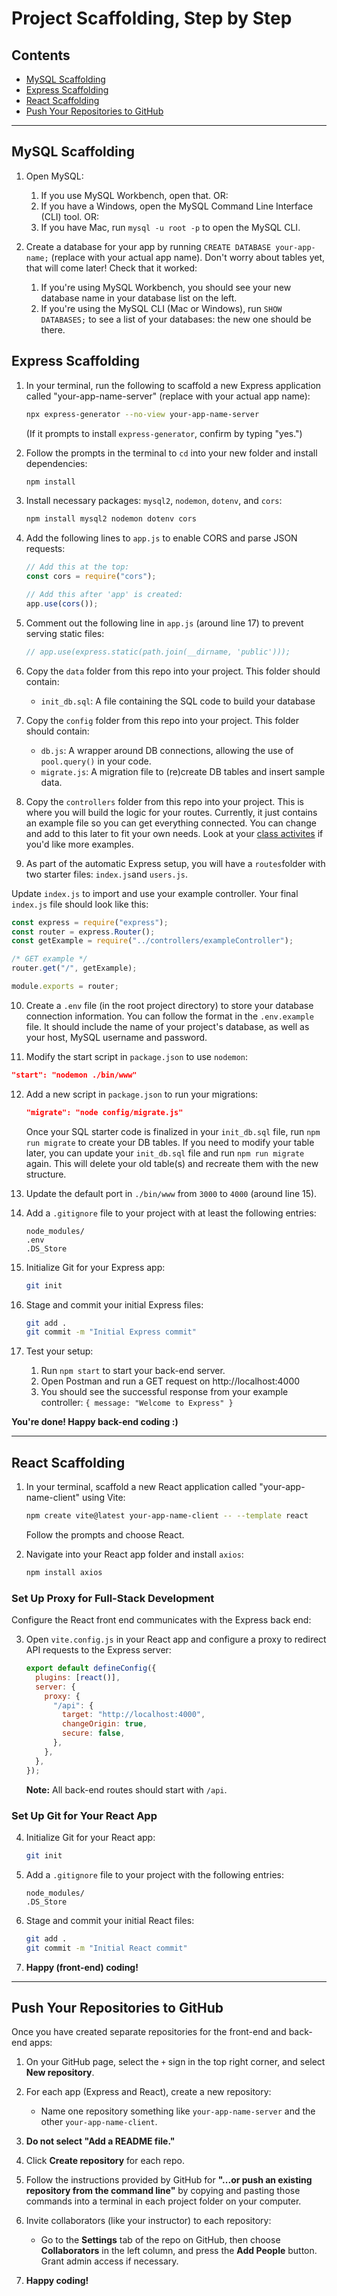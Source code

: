 # Project Scaffolding, Step by Step

## Contents

- [MySQL Scaffolding](#mysql-scaffolding)
- [Express Scaffolding](#express-scaffolding)
- [React Scaffolding](#react-scaffolding)
- [Push Your Repositories to GitHub](#push-your-repositories-to-github)

---

## MySQL Scaffolding

1. Open MySQL:

   1. If you use MySQL Workbench, open that. OR:
   2. If you have a Windows, open the MySQL Command Line Interface (CLI) tool. OR:
   3. If you have Mac, run `mysql -u root -p` to open the MySQL CLI.

2. Create a database for your app by running `CREATE DATABASE your-app-name;` (replace with your actual app name). Don't worry about tables yet, that will come later! Check that it worked:

   1. If you're using MySQL Workbench, you should see your new database name in your database list on the left.
   2. If you're using the MySQL CLI (Mac or Windows), run `SHOW DATABASES;` to see a list of your databases: the new one should be there.

## Express Scaffolding

1. In your terminal, run the following to scaffold a new Express application called "your-app-name-server" (replace with your actual app name):

   ```bash
   npx express-generator --no-view your-app-name-server
   ```

   (If it prompts to install `express-generator`, confirm by typing "yes.")

2. Follow the prompts in the terminal to `cd` into your new folder and install dependencies:

   ```bash
   npm install
   ```

3. Install necessary packages: `mysql2`, `nodemon`, `dotenv`, and `cors`:

   ```bash
   npm install mysql2 nodemon dotenv cors
   ```

4. Add the following lines to `app.js` to enable CORS and parse JSON requests:

   ```javascript
   // Add this at the top:
   const cors = require("cors");

   // Add this after 'app' is created:
   app.use(cors());
   ```

5. Comment out the following line in `app.js` (around line 17) to prevent serving static files:

   ```javascript
   // app.use(express.static(path.join(__dirname, 'public')));
   ```

6. Copy the `data` folder from this repo into your project. This folder should contain:

   - `init_db.sql`: A file containing the SQL code to build your database

7. Copy the `config` folder from this repo into your project. This folder should contain:

   - `db.js`: A wrapper around DB connections, allowing the use of `pool.query()` in your code.
   - `migrate.js`: A migration file to (re)create DB tables and insert sample data.

8. Copy the `controllers` folder from this repo into your project. This is where you will build the logic for your routes. Currently, it just contains an example file so you can get everything connected. You can change and add to this later to fit your own needs. Look at your [class activites](https://github.com/CodeOp-tech/fspt33-databases/) if you'd like more examples.

9. As part of the automatic Express setup, you will have a `routes`folder with two starter files: `index.js`and `users.js`.

Update `index.js` to import and use your example controller. Your final `index.js` file should look like this:

```javascript
const express = require("express");
const router = express.Router();
const getExample = require("../controllers/exampleController");

/* GET example */
router.get("/", getExample);

module.exports = router;
```

10. Create a `.env` file (in the root project directory) to store your database connection information. You can follow the format in the `.env.example` file. It should include the name of your project's database, as well as your host, MySQL username and password.

11. Modify the start script in `package.json` to use `nodemon`:

```json
"start": "nodemon ./bin/www"
```

12. Add a new script in `package.json` to run your migrations:

    ```json
    "migrate": "node config/migrate.js"
    ```

    Once your SQL starter code is finalized in your `init_db.sql` file, run `npm run migrate` to create your DB tables.
    If you need to modify your table later, you can update your `init_db.sql` file and run `npm run migrate` again. This will delete your old table(s) and recreate them with the new structure.

13. Update the default port in `./bin/www` from `3000` to `4000` (around line 15).

14. Add a `.gitignore` file to your project with at least the following entries:

    ```
    node_modules/
    .env
    .DS_Store
    ```

15. Initialize Git for your Express app:

    ```bash
    git init
    ```

16. Stage and commit your initial Express files:

    ```bash
    git add .
    git commit -m "Initial Express commit"
    ```

17. Test your setup:
    1. Run `npm start` to start your back-end server.
    2. Open Postman and run a GET request on http://localhost:4000
    3. You should see the successful response from your example controller: `{ message: "Welcome to Express" }`

**You're done! Happy back-end coding :)**

---

## React Scaffolding

1. In your terminal, scaffold a new React application called "your-app-name-client" using Vite:

   ```bash
   npm create vite@latest your-app-name-client -- --template react
   ```

   Follow the prompts and choose React.

2. Navigate into your React app folder and install `axios`:
   ```bash
   npm install axios
   ```

### Set Up Proxy for Full-Stack Development

Configure the React front end communicates with the Express back end:

3. Open `vite.config.js` in your React app and configure a proxy to redirect API requests to the Express server:
   ```javascript
   export default defineConfig({
     plugins: [react()],
     server: {
       proxy: {
         "/api": {
           target: "http://localhost:4000",
           changeOrigin: true,
           secure: false,
         },
       },
     },
   });
   ```
   **Note:** All back-end routes should start with `/api`.

### Set Up Git for Your React App

4. Initialize Git for your React app:

   ```bash
   git init
   ```

5. Add a `.gitignore` file to your project with the following entries:

   ```
   node_modules/
   .DS_Store
   ```

6. Stage and commit your initial React files:

   ```bash
   git add .
   git commit -m "Initial React commit"
   ```

7. **Happy (front-end) coding!**

---

## Push Your Repositories to GitHub

Once you have created separate repositories for the front-end and back-end apps:

1. On your GitHub page, select the `+` sign in the top right corner, and select **New repository**.

2. For each app (Express and React), create a new repository:

   - Name one repository something like `your-app-name-server` and the other `your-app-name-client`.

3. **Do not select "Add a README file."**

4. Click **Create repository** for each repo.

5. Follow the instructions provided by GitHub for **"...or push an existing repository from the command line"** by copying and pasting those commands into a terminal in each project folder on your computer.

6. Invite collaborators (like your instructor) to each repository:

   - Go to the **Settings** tab of the repo on GitHub, then choose **Collaborators** in the left column, and press the **Add People** button. Grant admin access if necessary.

7. **Happy coding!**
